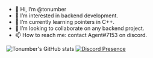 - 👋 Hi, I’m @tonumber 
- 👀 I’m interested in backend development.
- 🌱 I’m currently learning pointers in C++.
- 💞️ I’m looking to collaborate on any backend project.
- 📫 How to reach me: contact Agent#7153 on discord.

![Tonumber's GitHub stats](https://github-readme-stats.vercel.app/api?username=tonumber&show_icons=true&theme=radical)
[![Discord Presence](https://lanyard.cnrad.dev/api/900615078422937600)](https://discord.com/users/900615078422937600)
